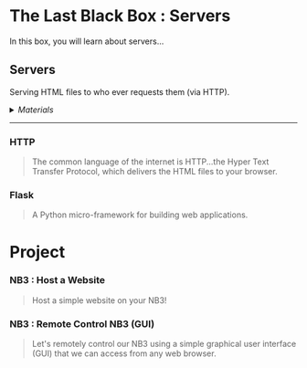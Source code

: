 # The Last Black Box : Servers
In this box, you will learn about servers...

## Servers
Serving HTML files to who ever requests them (via HTTP).

<details><summary><i>Materials</i></summary><p>

Name|Description| # |Package|Data|Link|
:-------|:----------|:-----:|:-:|:--:|:--:|

</p></details><hr>

### HTTP
> The common language of the internet is HTTP...the Hyper Text Transfer Protocol, which delivers the HTML files to your browser.


### Flask
> A Python micro-framework for building web applications.


# Project
### NB3 : Host a Website
> Host a simple website on your NB3!


### NB3 : Remote Control NB3 (GUI)
> Let's remotely control our NB3 using a simple graphical user interface (GUI) that we can access from any web browser.


